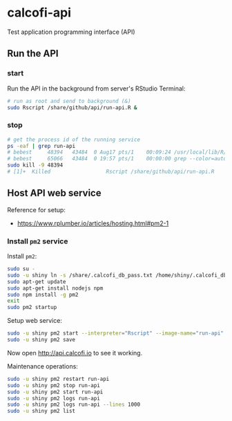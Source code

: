 # calcofi-api
Test application programming interface (API)


## Run the API

### start

Run the API in the background from server's RStudio Terminal:

```bash
# run as root and send to background (&)
sudo Rscript /share/github/api/run-api.R &
```

### stop

```bash
# get the process id of the running service
ps -eaf | grep run-api
# bebest     48394   43484  0 Aug17 pts/1    00:09:24 /usr/local/lib/R/bin/exec/R --no-save --no-restore --no-echo --no-restore --file=/share/github/api/run-api.R
# bebest     65066   43484  0 19:57 pts/1    00:00:00 grep --color=auto run-api
sudo kill -9 48394
# [1]+  Killed                  Rscript /share/github/api/run-api.R
```

## Host API web service

Reference for setup:
 - https://www.rplumber.io/articles/hosting.html#pm2-1

### Install `pm2` service

Install `pm2`:

```bash
sudo su -
sudo -u shiny ln -s /share/.calcofi_db_pass.txt /home/shiny/.calcofi_db_pass.txt
sudo apt-get update
sudo apt-get install nodejs npm
sudo npm install -g pm2
exit
sudo pm2 startup
```

Setup web service:

```bash
sudo -u shiny pm2 start --interpreter="Rscript" --image-name="run-api" '/share/github/api/run-api.R'
sudo -u shiny pm2 save
```

Now open http://api.calcofi.io to see it working.

Maintenance operations:

```bash
sudo -u shiny pm2 restart run-api
sudo -u shiny pm2 stop run-api
sudo -u shiny pm2 start run-api
sudo -u shiny pm2 logs run-api
sudo -u shiny pm2 logs run-api --lines 1000
sudo -u shiny pm2 list
```